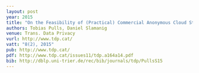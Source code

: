 ```yaml
---
layout: post
year: 2015
title: "On the Feasibility of (Practical) Commercial Anonymous Cloud Storage"
authors: Tobias Pulls, Daniel Slamanig
venue: Trans. Data Privacy
vurl: http://www.tdp.cat/
vatt: "8(2), 2015"
pub: http://www.tdp.cat/
pdf: http://www.tdp.cat/issues11/tdp.a164a14.pdf
bib: http://dblp.uni-trier.de/rec/bib/journals/tdp/PullsS15
---
```

